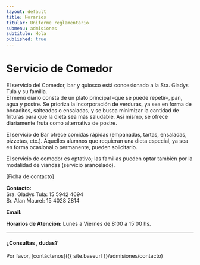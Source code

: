 ```yaml
---
layout: default
title: Horarios
titular: Uniforme reglamentario
submenu: admisiones
subtitulo: Hola
published: true
---
```


# Servicio de Comedor

El servicio del Comedor, bar y quiosco está concesionado a la Sra. Gladys Tula y su familia.         
El menú diario consta de un plato principal –que se puede repetir–, pan, agua y postre. Se prioriza la incorporación de verduras, ya sea en forma de bocaditos, salteados o ensaladas, y se busca minimizar la cantidad de frituras para que la dieta sea más saludable. Así mismo, se ofrece diariamente fruta como alternativa de postre.

El servicio de Bar ofrece comidas rápidas (empanadas, tartas, ensaladas, pizzetas, etc.).
Aquellos alumnos que requieran una dieta especial, ya sea en forma ocasional o permanente, pueden solicitarlo.

El servicio de comedor es optativo; las familias pueden optar también por la modalidad de viandas (servicio arancelado).

[Ficha de contacto]

**Contacto:** 	
Sra. Gladys Tula: 15 5942 4694  
Sr. Alan Maurel: 15 4028 2814  

**Email:** 

**Horarios de Atención:** Lunes a Viernes de 8:00 a 15:00 hs.

---

#### ¿Consultas , dudas?
Por favor, [contáctenos]({{ site.baseurl }}/admisiones/contacto) 